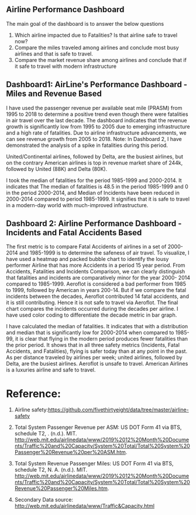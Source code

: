 ## Airline Performance Dashboard

The main goal of the dashboard is to answer the below questions
1.	Which airline impacted due to Fatalities? Is that airline safe to travel now?
2.	Compare the miles traveled among airlines and conclude most busy airlines and that is safe to travel.
3.	Compare the market revenue share among airlines and conclude that if it safe to travel with modern infrastructure


## Dashboard1: AirLine's Performance Dashboard - Miles and Revenue Based
 
I have used the passenger revenue per available seat mile (PRASM) from 1995 to 2018 to determine a positive trend even though there were fatalities in air travel over the last decade. The dashboard indicates that the revenue growth is significantly low from 1995 to 2005 due to emerging infrastructure and a high rate of fatalities. Due to airline infrastructure advancements, we can see revenue growth from 2005 to 2018. 
Note: In Dashboard 2, I have demonstrated the analysis of a spike in fatalities during this period. 

United/Continental airlines, followed by Delta, are the busiest airlines, but on the contrary American airlines is top in revenue market share of 244k, followed by United (88K) and Delta (80K). 
 
I took the median of fatalities for the period 1985-1999 and 2000-2014. It indicates that 
The median of fatalities is 48.5 in the period 1985-1999 and 0 in the period 2000-2014, and Median of Incidents have been reduced in 2000-2014 compared to period 1985-1999. It signifies that it is safe to travel in a modern-day world with much-improved infrastructure.
 
 
 
## Dashboard 2: Airline Performance Dashboard - Incidents and Fatal Accidents Based
 
The first metric is to compare Fatal Accidents of airlines in a set of 2000- 2014 and
1985-1999 is to determine the safeness of air travel. To visualize, I have used a heatmap and packed bubble chart to identify the lousy performer Airline that has more Accidents in a period 15 year period. From Accidents, Fatalities and Incidents Comparison, we can clearly distinguish that fatalities and incidents are comparatively minor for the year 2000- 2014 compared to 1985-1999.
Aeroflot is considered a bad performer from 1985 to 1999, followed by American in years 200-14. But if we compare the fatal incidents between the decades, Aeroflot contributed 14 fatal accidents, and it is still contributing. Hence it is not safe to travel via Aeroflot. The final chart compares the incidents occurred during the decades per airline. I have used color coding to differentiate the decade metric in bar graph.
 

I have calculated the median of fatalities. It indicates that with a distribution and median that is significantly low for 2000-2014 when compared to 1985-99, it is clear that flying in the modern period produces fewer fatalities than the prior period. It shows that in all three safety metrics (Incidents, Fatal Accidents, and Fatalities), flying is safer today than at any point in the past.  
As per distance traveled by airlines per week; united airlines, followed by Delta, are the busiest airlines. Aeroflot is unsafe to travel. American Airlines is a luxuries airline and safe to travel.


# Reference:
1.	Airline safety:https://github.com/fivethirtyeight/data/tree/master/airline-safety

2.	Total System Passenger Revenue per ASM: US DOT Form 41 via BTS, schedule T2, . (n.d.). MIT. http://web.mit.edu/airlinedata/www/2019%2012%20Month%20Documents/Traffic%20and%20Capacity/System%20Total/Total%20System%20Passenger%20Revenue%20per%20ASM.htm.

3.	Total System Revenue Passenger Miles: US DOT Form 41 via BTS, schedule T2, N. A. (n.d.). MIT. http://web.mit.edu/airlinedata/www/2019%2012%20Month%20Documents/Traffic%20and%20Capacity/System%20Total/Total%20System%20Revenue%20Passenger%20Miles.htm.

4. Secondary Data source: http://web.mit.edu/airlinedata/www/Traffic&Capacity.html

